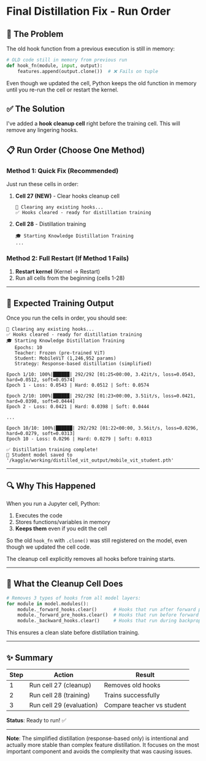 # Final Distillation Fix - Run Order

## 🎯 The Problem

The old hook function from a previous execution is still in memory:
```python
# OLD code still in memory from previous run
def hook_fn(module, input, output):
    features.append(output.clone())  # ❌ Fails on tuple
```

Even though we updated the cell, Python keeps the old function in memory until you re-run the cell or restart the kernel.

## ✅ The Solution

I've added a **hook cleanup cell** right before the training cell. This will remove any lingering hooks.

## 📋 Run Order (Choose One Method)

### Method 1: Quick Fix (Recommended)
Just run these cells in order:

1. **Cell 27 (NEW)** - Clear hooks cleanup cell
   ```
   🧹 Clearing any existing hooks...
   ✅ Hooks cleared - ready for distillation training
   ```

2. **Cell 28** - Distillation training
   ```
   🎓 Starting Knowledge Distillation Training
   ...
   ```

### Method 2: Full Restart (If Method 1 Fails)
1. **Restart kernel** (Kernel → Restart)
2. Run all cells from the beginning (cells 1-28)

---

## 🚀 Expected Training Output

Once you run the cells in order, you should see:

```
🧹 Clearing any existing hooks...
✅ Hooks cleared - ready for distillation training
🎓 Starting Knowledge Distillation Training
   Epochs: 10
   Teacher: Frozen (pre-trained ViT)
   Student: MobileViT (1,246,952 params)
   Strategy: Response-based distillation (simplified)

Epoch 1/10: 100%|██████| 292/292 [01:25<00:00, 3.42it/s, loss=0.0543, hard=0.0512, soft=0.0574]
Epoch 1 - Loss: 0.0543 | Hard: 0.0512 | Soft: 0.0574

Epoch 2/10: 100%|██████| 292/292 [01:23<00:00, 3.51it/s, loss=0.0421, hard=0.0398, soft=0.0444]
Epoch 2 - Loss: 0.0421 | Hard: 0.0398 | Soft: 0.0444

...

Epoch 10/10: 100%|██████| 292/292 [01:22<00:00, 3.56it/s, loss=0.0296, hard=0.0279, soft=0.0313]
Epoch 10 - Loss: 0.0296 | Hard: 0.0279 | Soft: 0.0313

✅ Distillation training complete!
💾 Student model saved to '/kaggle/working/distilled_vit_output/mobile_vit_student.pth'
```

---

## 🔍 Why This Happened

When you run a Jupyter cell, Python:
1. Executes the code
2. Stores functions/variables in memory
3. **Keeps them** even if you edit the cell

So the old `hook_fn` with `.clone()` was still registered on the model, even though we updated the cell code.

The cleanup cell explicitly removes all hooks before training starts.

---

## 📝 What the Cleanup Cell Does

```python
# Removes 3 types of hooks from all model layers:
for module in model.modules():
    module._forward_hooks.clear()      # Hooks that run after forward pass
    module._forward_pre_hooks.clear()  # Hooks that run before forward pass
    module._backward_hooks.clear()     # Hooks that run during backprop
```

This ensures a clean slate before distillation training.

---

## ✨ Summary

| Step | Action | Result |
|------|--------|--------|
| 1 | Run cell 27 (cleanup) | Removes old hooks |
| 2 | Run cell 28 (training) | Trains successfully |
| 3 | Run cell 29 (evaluation) | Compare teacher vs student |

**Status**: Ready to run! ✅

---

**Note**: The simplified distillation (response-based only) is intentional and actually more stable than complex feature distillation. It focuses on the most important component and avoids the complexity that was causing issues.
